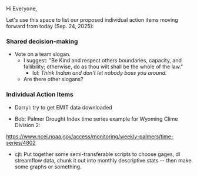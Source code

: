 



Hi Everyone, 

Let's use this space to list our proposed individual action items moving forward from today (Sep. 24, 2025):

### Shared decision-making
- Vote on a team slogan.
  - I suggest: "Be Kind and respect others boundaries, capacity, and fallibility; otherwise, do as thou wilt shall be the whole of the law."
    - lol: *Think Indian and don't let nobody boss you around.*
  - Are there other slogans?

### Individual Action Items

- Darryl: try to get EMIT data downloaded

- Bob: Palmer Drought Index time series example for Wyoming Clime Division 2:

https://www.ncei.noaa.gov/access/monitoring/weekly-palmers/time-series/4802

- cjt: Put together some semi-transferable scripts to choose gages, dl streamflow data, chunk it out into monthly descriptive stats -- then make some graphs or something. 
